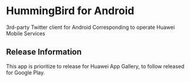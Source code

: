 # HummingBird for Android
3rd-party Twitter client for Android
Corresponding to operate Huawei Mobile Services


## Release Information
This app is prioritize to release for Huawei App Gallery, to follow released for Google Play.

